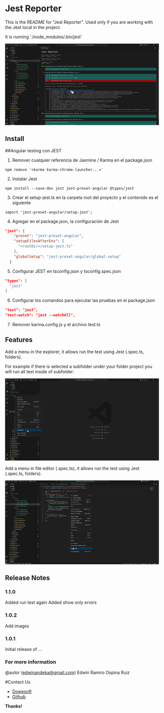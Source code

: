 # Jest Reporter

This is the README for "Jest Reporter". Used only if you are working with the Jest local in the project.

It is running './node_modules/.bin/jest'

![test1](images/test3.png)

## Install

##Angular testing con JEST
1. Remover cualquier referencia de Jasmine / Karma en el package.json
```
npm remove '<karma karma-chrome-launcher...>'
```

2. Instalar Jest
```
npm install --save-dev jest jest-preset-angular @types/jest
```

3. Crear el setup-jest.ts en la carpeta root del proyecto y el contenido es el siguiente
```
import 'jest-preset-angular/setup-jest';
```

4. Agregar en el package.json, la configuración de Jest
```json
"jest": {
    "preset": "jest-preset-angular",
    "setupFilesAfterEnv": [
      "<rootDir>/setup-jest.ts"
    ],
    "globalSetup": "jest-preset-angular/global-setup"
  }
```

5. Configurar JEST en tsconfig.json y tsconfig.spec.json
```json
"types": [
  "jest"
]
```

6. Configurar los comandos para ejecutar las pruebas en el package.json
```json
"test": "jest",
"test:watch": "jest --watchAll",
```

7. Remover karma.config.js y el archivo test.ts



## Features

Add a menu in the explorer, it allows run the test using Jest (.spec.ts, folders). 

For example if there is selected a subfolder under your folder project you will run all test inside of subfolder:


![test1](images/test.png)

Add a menu in file editor (.spec.ts), it allows run the test using Jest (.spec.ts, folders). 


![test2](images/test4.png)

## Release Notes


### 1.1.0

Added run test again
Added show only errors
### 1.0.2

Add images


### 1.0.1

Initial release of ...


### For more information

@autor (edwinandeka@gmail.com) 
Edwin Ramiro Ospina Ruiz


#Contact Us

* [Dowesoft](https://dowesoft.com/page/)
* [Github](https://github.com/edwinandeka)


**Thanks!**
